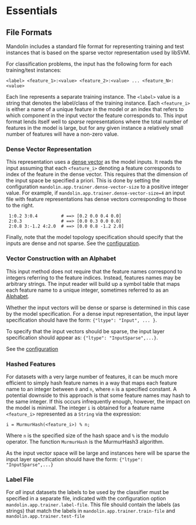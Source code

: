 # Essentials

## File Formats

Mandolin includes a standard file format for representing training and test instances that
is based on the sparse vector representation used by libSVM. 

For classification problems, the input  has the following
form for each training/test instances:

    <label> <feature_1>:<value> <feature_2>:<value> ... <feature_N>:<value> 

Each line represents a separate training instance.
The `<label>` value is a string that denotes the label/class of the training instance.
Each `<feature_i>` is either a name of a unique feature in the model or an index that refers
to which component in the input vector the feature corresponds to.  This input format lends
itself well to *sparse* representations where the total number of features in the model
is large, but for any given instance a relatively small number of features will have a non-zero
value.

### Dense Vector Representation

This representation uses a [dense vector](../api/index.html#org.mitre.mandolin.util.DenseTensor1) 
as the model inputs.  It reads the input assuming that each `<feature_i>` denoting a feature
corresponds to index of the feature in the dense vector. 
This requires that the dimension of the input space be specified a priori.
This is done by setting the configuration `mandolin.app.trainer.dense-vector-size` to a positive 
integer value. For example, if `mandolin.app.trainer.dense-vector-size=4` an input file
with feature representations has dense vectors corresponding to those to the right.

     1:0.2 3:0.4         # ==> [0.2 0.0 0.4 0.0]
     2:0.3               # ==> [0.0 0.3 0.0 0.0]
     2:0.8 3:-1.2 4:2.0  # ==> [0.0 0.8 -1.2 2.0]


Finally, note that the model topology specification should specify that the inputs are dense
and not sparse.  See the [configuration](Configuration).

### Vector Construction with an Alphabet

This input method does not require that the feature names correspond to integers referring
to the feature indices.  Instead, features names may be arbitrary strings. The input 
reader will build up a symbol table that maps each feature name to a unique integer, sometimes
referred to as an [Alphabet](../api/index.html#org.mitre.mandolin.util.Alphabet).

Whether the input vectors will be dense or sparse is determined in this case by the
model specification.  For a dense input representation, the input layer specification should
have the form: `{"ltype": "Input", ... }`.

To specify that the input vectors should be sparse, the input layer specification should appear
as: `{"ltype": "InputSparse",...}`.

See the [configuration](Configuration)

### Hashed Features

For datasets with a very large number of features, it can be much more efficient
to simply hash feature names in a way that maps each feature name to an integer
between `0` and `n`, where `n` is a specified constant. A potential downside
to this approach is that some feature names may hash to the same integer. If
this occurs infrequently enough, however, the impact on the model is minimal.
The integer `i` is obtained for a feature name `<feature_i>` represented
as a `String` via the expression:

    i = MurmurHash(<feature_i>) % n;

Where `n` is the specified size of the hash space and `%` is the modulo operator. The function
`MurmurHash` is the MurmurHash3 algorithm.

As the input vector space will be large and instances here will be sparse
the input layer specification should have the form: `{"ltype": "InputSparse",...}`

### Label File

For *all* input datasets the labels to be used by the classifier must be specified
in a separate file, indicated with the configuration option `mandolin.app.trainer.label-file`.
This file should contain the labels (as strings) that match the labels in 
`mandolin.app.trainer.train-file` and `mandolin.app.trainer.test-file`

